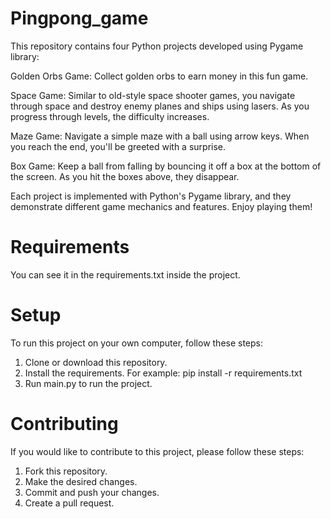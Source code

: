 # Pingpong_game
This repository contains four Python projects developed using Pygame library:

Golden Orbs Game: Collect golden orbs to earn money in this fun game.

Space Game: Similar to old-style space shooter games, you navigate through space and destroy enemy planes and ships using lasers. As you progress through levels, the difficulty increases.

Maze Game: Navigate a simple maze with a ball using arrow keys. When you reach the end, you'll be greeted with a surprise.

Box Game: Keep a ball from falling by bouncing it off a box at the bottom of the screen. As you hit the boxes above, they disappear.

Each project is implemented with Python's Pygame library, and they demonstrate different game mechanics and features. Enjoy playing them!

# Requirements
You can see it in the requirements.txt inside the project.

# Setup
To run this project on your own computer, follow these steps:

1. Clone or download this repository.
2. Install the requirements. For example: pip install -r requirements.txt
3. Run main.py to run the project.

# Contributing
If you would like to contribute to this project, please follow these steps:

1. Fork this repository.
2. Make the desired changes.
3. Commit and push your changes.
4. Create a pull request.

